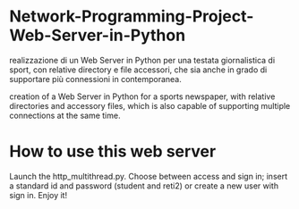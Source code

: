 # Network-Programming-Project-Web-Server-in-Python

realizzazione di un Web Server in Python per una testata giornalistica di sport, con relative directory e file accessori, che sia anche in grado di supportare più connessioni in contemporanea.

creation of a Web Server in Python for a sports newspaper, with relative directories and accessory files, which is also capable of supporting multiple connections at the same time.

# How to use this web server
Launch the http_multithread.py. Choose between access and sign in; insert a standard id and password (student and reti2) or create a new user with sign in. Enjoy it!

